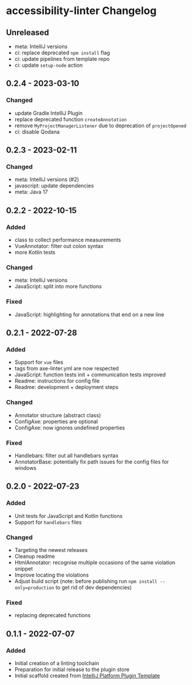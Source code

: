 <!-- Keep a Changelog guide -> https://keepachangelog.com -->

# accessibility-linter Changelog

## Unreleased

- meta: IntelliJ versions
- ci: replace deprecated `npm install` flag
- ci: update pipelines from template repo
- ci: update `setup-node` action

## 0.2.4 - 2023-03-10

### Changed
- update Gradle IntelliJ Plugin
- replace deprecated function `createAnnotation`
- remove `MyProjectManagerListener` due to deprecation of `projectOpened`
- ci: disable Qodana

## 0.2.3 - 2023-02-11

### Changed
- meta: IntelliJ versions (#2)
- javascript: update dependencies
- meta: Java 17

## 0.2.2 - 2022-10-15

### Added
- class to collect performance measurements
- VueAnnotator: filter out colon syntax
- more Kotlin tests

### Changed
- meta: IntelliJ versions
- JavaScript: split into more functions

### Fixed
- JavaScript: highlighting for annotations that end on a new line

## 0.2.1 - 2022-07-28

### Added
- Support for `vue` files
- tags from axe-linter.yml are now respected
- JavaScript: function tests init + communication tests improved
- Readme: instructions for config file
- Readme: development + deployment steps

### Changed
- Annotator structure (abstract class)
- ConfigAxe: properties are optional
- ConfigAxe: now ignores undefined properties

### Fixed
- Handlebars: filter out all handlebars syntax
- AnnotatorBase: potentially fix path issues for the config files for windows

## 0.2.0 - 2022-07-23

### Added
- Unit tests for JavaScript and Kotlin functions
- Support for `handlebars` files

### Changed
- Targeting the newest releases
- Cleanup readme
- HtmlAnnotator: recognise multiple occasions of the same violation snippet
- Improve locating the violations
- Adjust build script (note: before publishing run `npm install --only=production` to get rid of dev dependencies)

### Fixed
- replacing deprecated functions

## 0.1.1 - 2022-07-07

### Added
- Initial creation of a linting toolchain
- Preparation for initial release to the plugin store
- Initial scaffold created from [IntelliJ Platform Plugin Template](https://github.com/JetBrains/intellij-platform-plugin-template)
